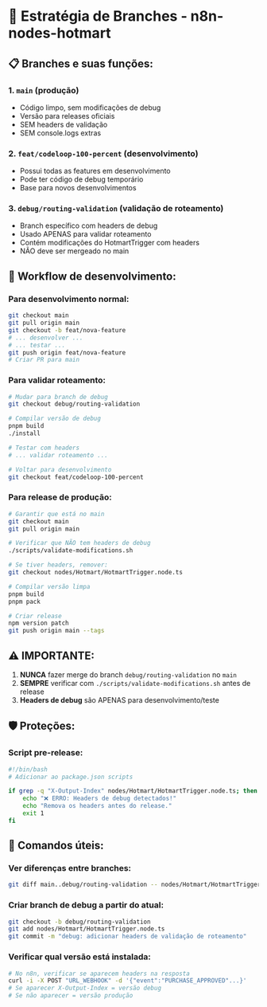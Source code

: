 # 🌳 Estratégia de Branches - n8n-nodes-hotmart

## 📋 Branches e suas funções:

### 1. `main` (produção)
- Código limpo, sem modificações de debug
- Versão para releases oficiais
- SEM headers de validação
- SEM console.logs extras

### 2. `feat/codeloop-100-percent` (desenvolvimento)
- Possui todas as features em desenvolvimento
- Pode ter código de debug temporário
- Base para novos desenvolvimentos

### 3. `debug/routing-validation` (validação de roteamento)
- Branch específico com headers de debug
- Usado APENAS para validar roteamento
- Contém modificações do HotmartTrigger com headers
- NÃO deve ser mergeado no main

## 🔄 Workflow de desenvolvimento:

### Para desenvolvimento normal:
```bash
git checkout main
git pull origin main
git checkout -b feat/nova-feature
# ... desenvolver ...
# ... testar ...
git push origin feat/nova-feature
# Criar PR para main
```

### Para validar roteamento:
```bash
# Mudar para branch de debug
git checkout debug/routing-validation

# Compilar versão de debug
pnpm build
./install

# Testar com headers
# ... validar roteamento ...

# Voltar para desenvolvimento
git checkout feat/codeloop-100-percent
```

### Para release de produção:
```bash
# Garantir que está no main
git checkout main
git pull origin main

# Verificar que NÃO tem headers de debug
./scripts/validate-modifications.sh

# Se tiver headers, remover:
git checkout nodes/Hotmart/HotmartTrigger.node.ts

# Compilar versão limpa
pnpm build
pnpm pack

# Criar release
npm version patch
git push origin main --tags
```

## ⚠️ IMPORTANTE:

1. **NUNCA** fazer merge do branch `debug/routing-validation` no `main`
2. **SEMPRE** verificar com `./scripts/validate-modifications.sh` antes de release
3. **Headers de debug** são APENAS para desenvolvimento/teste

## 🛡️ Proteções:

### Script pre-release:
```bash
#!/bin/bash
# Adicionar ao package.json scripts

if grep -q "X-Output-Index" nodes/Hotmart/HotmartTrigger.node.ts; then
    echo "❌ ERRO: Headers de debug detectados!"
    echo "Remova os headers antes do release."
    exit 1
fi
```

## 📝 Comandos úteis:

### Ver diferenças entre branches:
```bash
git diff main..debug/routing-validation -- nodes/Hotmart/HotmartTrigger.node.ts
```

### Criar branch de debug a partir do atual:
```bash
git checkout -b debug/routing-validation
git add nodes/Hotmart/HotmartTrigger.node.ts
git commit -m "debug: adicionar headers de validação de roteamento"
```

### Verificar qual versão está instalada:
```bash
# No n8n, verificar se aparecem headers na resposta
curl -i -X POST "URL_WEBHOOK" -d '{"event":"PURCHASE_APPROVED"...}'
# Se aparecer X-Output-Index = versão debug
# Se não aparecer = versão produção
```